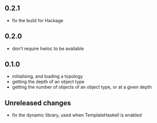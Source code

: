 ## 0.2.1
* fix the build for Hackage

## 0.2.0
* don't require hwloc to be available

## 0.1.0
* initialising, and loading a topology
* getting the depth of an object type
* getting the number of objects of an object type, or at a given depth

## Unreleased changes
* fix the dynamic library, used when TemplateHaskell is enabled
